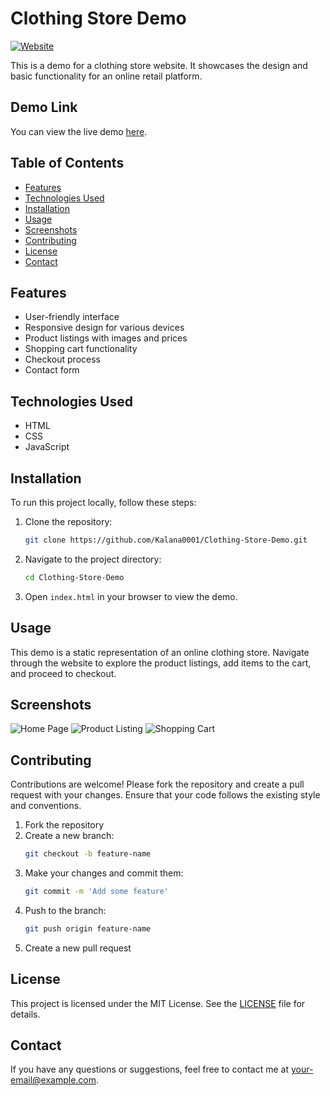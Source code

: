 # Clothing Store Demo

[![Website](https://img.shields.io/website-up-down-green-red/http/kalana0001.github.io/Clothing-Store-Demo.svg)](https://kalana0001.github.io/Clothing-Store-Demo/)

This is a demo for a clothing store website. It showcases the design and basic functionality for an online retail platform.

## Demo Link

You can view the live demo [here](https://kalana0001.github.io/Clothing-Store-Demo/).

## Table of Contents

- [Features](#features)
- [Technologies Used](#technologies-used)
- [Installation](#installation)
- [Usage](#usage)
- [Screenshots](#screenshots)
- [Contributing](#contributing)
- [License](#license)
- [Contact](#contact)

## Features

- User-friendly interface
- Responsive design for various devices
- Product listings with images and prices
- Shopping cart functionality
- Checkout process
- Contact form

## Technologies Used

- HTML
- CSS
- JavaScript

## Installation

To run this project locally, follow these steps:

1. Clone the repository:
    ```bash
    git clone https://github.com/Kalana0001/Clothing-Store-Demo.git
    ```

2. Navigate to the project directory:
    ```bash
    cd Clothing-Store-Demo
    ```

3. Open `index.html` in your browser to view the demo.

## Usage

This demo is a static representation of an online clothing store. Navigate through the website to explore the product listings, add items to the cart, and proceed to checkout.

## Screenshots

![Home Page](screenshots/home.png)
![Product Listing](screenshots/product-listing.png)
![Shopping Cart](screenshots/shopping-cart.png)

## Contributing

Contributions are welcome! Please fork the repository and create a pull request with your changes. Ensure that your code follows the existing style and conventions.

1. Fork the repository
2. Create a new branch:
    ```bash
    git checkout -b feature-name
    ```
3. Make your changes and commit them:
    ```bash
    git commit -m 'Add some feature'
    ```
4. Push to the branch:
    ```bash
    git push origin feature-name
    ```
5. Create a new pull request

## License

This project is licensed under the MIT License. See the [LICENSE](LICENSE) file for details.

## Contact

If you have any questions or suggestions, feel free to contact me at [your-email@example.com](mailto:your-email@example.com).


